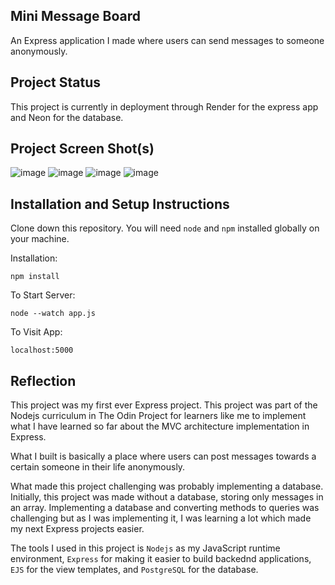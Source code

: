 ## Mini Message Board

An Express application I made where users can send messages to someone anonymously.

## Project Status

This project is currently in deployment through Render for the express app and Neon for the database.

## Project Screen Shot(s)  

![image](https://github.com/user-attachments/assets/3188a620-ccf7-48b3-b81e-6dd6be5daba9)
![image](https://github.com/user-attachments/assets/9c88a539-90b2-4276-839d-f0a51c3bc67b)
![image](https://github.com/user-attachments/assets/16b2bc7b-fe93-4b47-8df9-126719a8d94f)
![image](https://github.com/user-attachments/assets/cf5f6834-cbe9-45bc-bfa4-82f68206deba)


## Installation and Setup Instructions

Clone down this repository. You will need `node` and `npm` installed globally on your machine.  

Installation:

`npm install`   

To Start Server:

`node --watch app.js`  

To Visit App:

`localhost:5000`  

## Reflection

This project was my first ever Express project. This project was part of the Nodejs curriculum in The Odin Project for learners like me to implement what I have learned so far about the MVC architecture implementation in Express.

What I built is basically a place where users can post messages towards a certain someone in their life anonymously.

What made this project challenging was probably implementing a database. Initially, this project was made without a database, storing only messages in an array. Implementing a database and converting methods to queries was challenging but as I was implementing it, I was learning a lot which made my next Express projects easier.

The tools I used in this project is `Nodejs` as my JavaScript runtime environment, `Express` for making it easier to build backednd applications, `EJS` for the view templates, and `PostgreSQL` for the database. 
